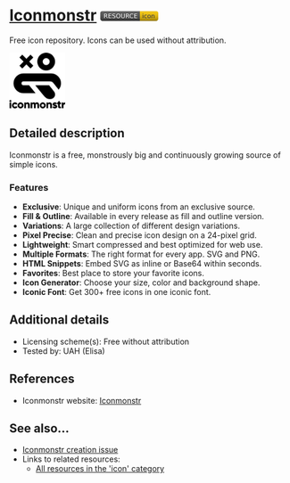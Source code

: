 # [Iconmonstr](https://iconmonstr.com/)  [<img src="images/resource-icon.png" align="bottom">](https://github.com/e-CLOSE/Toolbox/issues?q=label%3A02_RESOURCE+label%3Aicon)

Free icon repository. Icons can be used without attribution.

[<img src="images/Iconmonstr.png" align="bottom" height="100" alt="Iconmonstr Logo">](https://github.com/e-CLOSE/Toolbox/blob/main/Resources/Iconmonstr.md)


## Detailed description

Iconmonstr is a free, monstrously big and continuously growing source of simple icons.

### Features
- **Exclusive**: Unique and uniform icons from an exclusive source.
- **Fill & Outline**: Available in every release as fill and outline version.
- **Variations**: A large collection of different design variations.
- **Pixel Precise**: Clean and precise icon design on a 24-pixel grid.
- **Lightweight**: Smart compressed and best optimized for web use.
- **Multiple Formats**: The right format for every app. SVG and PNG.
- **HTML Snippets**: Embed SVG as inline or Base64 within seconds.
- **Favorites**: Best place to store your favorite icons.
- **Icon Generator**: Choose your size, color and background shape.
- **Iconic Font**: Get 300+ free icons in one iconic font.


## Additional details

- Licensing scheme(s): Free without attribution
- Tested by: UAH (Elisa)


## References

- Iconmonstr website: [Iconmonstr](https://iconmonstr.com/)


## See also...

- [Iconmonstr creation issue](https://github.com/e-CLOSE/Toolbox/issues/178)
- Links to related resources:
  - [All resources in the 'icon' category](https://github.com/e-CLOSE/Toolbox/issues?q=label%3A02_RESOURCE+label%3Aicon)
